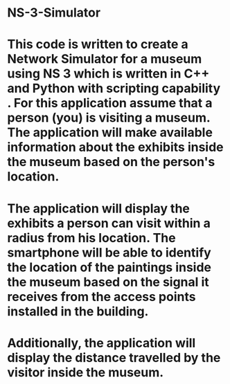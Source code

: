 # NS-3-Simulator

# This code is written to create a Network Simulator for a museum using NS 3 which is written in C++ and Python with scripting capability . For this application assume that a person (you) is visiting a museum.  The application will make available information about the exhibits inside the museum based on the person's location. 

# The application will display the exhibits a person can visit within a radius from his location. The smartphone will be able to identify the location of the paintings inside the museum based on the signal it receives from the access points installed in the building. 

# Additionally, the application will display the distance travelled by  the visitor inside the museum. 

